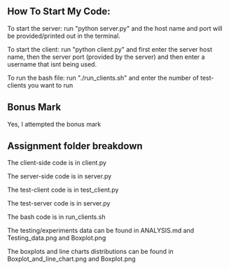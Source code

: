 ## How To Start My Code:

To start the server: run "python server.py" and the host name and port will be provided/printed out in the terminal.

To start the client: run "python client.py" and first enter the server host name, then the server port (provided by the server) and then enter a username that isnt being used.

To run the bash file: run "./run_clients.sh" and enter the number of test-clients you want to run

## Bonus Mark

Yes, I attempted the bonus mark

## Assignment folder breakdown
The client-side code is in client.py

The server-side code is in server.py

The test-client code is in test_client.py

The test-server code is in server.py

The bash code is in run_clients.sh

The testing/experiments data can be found in ANALYSIS.md and Testing_data.png and Boxplot.png

The boxplots and line charts distributions can be found in Boxplot_and_line_chart.png and Boxplot.png

